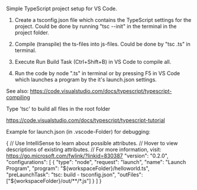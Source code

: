 Simple TypeScript project setup for VS Code.

1. Create a tsconfig.json file which contains the TypeScript settings for the project. Could be done by running "tsc --init" in the terminal in the project folder.

2. Compile (transpile) the ts-files into js-files. Could be done by "tsc <filename>.ts" in terminal.

3. Execute Run Build Task (Ctrl+Shift+B) in VS Code to compile all.

4. Run the code by node "<filename>.ts" in terminal or by pressing F5 in VS Code which launches a program by the it's launch.json settings.

See also:
https://code.visualstudio.com/docs/typescript/typescript-compiling


Type 'tsc' to build all files in the root folder

https://code.visualstudio.com/docs/typescript/typescript-tutorial


Example for launch.json (in .vscode-Folder) for debugging:

{
    // Use IntelliSense to learn about possible attributes.
    // Hover to view descriptions of existing attributes.
    // For more information, visit: https://go.microsoft.com/fwlink/?linkid=830387
    "version": "0.2.0",
    "configurations": [
      {
        "type": "node",
        "request": "launch",
        "name": "Launch Program",
        "program": "${workspaceFolder}/helloworld.ts",
        "preLaunchTask": "tsc: build - tsconfig.json",
        "outFiles": ["${workspaceFolder}/out/**/*.js"]
      }
    ]
  }
